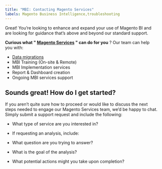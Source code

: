 ```yaml
---
title: "MBI: Contacting Magento Services"
labels: Magento Business Intelligence,troubleshooting
---
```


Great! You’re looking to enhance and expand your use of Magento BI and are looking for guidance that’s above and beyond our standard support.

 **Curious what " [Magento Services](https://magento.com/services) " can do for you** ? Our team can help you with:

* [Data migrations](https://support.magento.com/hc/en-us/articles/360016506112)
* MBI Training (On-site & Remote)
* MBI Implementation services
* Report & Dashboard creation
* Ongoing MBI services support

## Sounds great! How do I get started?

If you aren’t quite sure how to proceed or would like to discuss the next steps needed to engage our Magento Services team, we’d be happy to chat. Simply submit a support request and include the following:

* What type of service are you interested in?
* If requesting an analysis, include:

* What question are you trying to answer?
* What is the goal of the analysis?

* What potential actions might you take upon completion?

